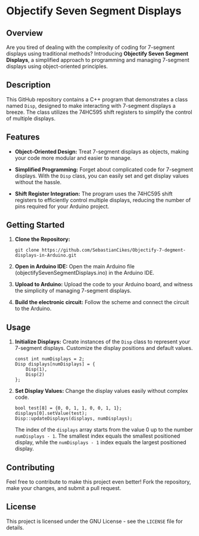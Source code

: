 # Objectify Seven Segment Displays

## Overview

Are you tired of dealing with the complexity of coding for 7-segment displays using traditional methods? Introducing **Objectify Seven Segment Displays**, a simplified approach to programming and managing 7-segment displays using object-oriented principles.

## Description

This GitHub repository contains a C++ program that demonstrates a class named `Disp`, designed to make interacting with 7-segment displays a breeze. The class utilizes the 74HC595 shift registers to simplify the control of multiple displays.

## Features

- **Object-Oriented Design:** Treat 7-segment displays as objects, making your code more modular and easier to manage.

- **Simplified Programming:** Forget about complicated code for 7-segment displays. With the `Disp` class, you can easily set and get display values without the hassle.

- **Shift Register Integration:** The program uses the 74HC595 shift registers to efficiently control multiple displays, reducing the number of pins required for your Arduino project.

## Getting Started

1. **Clone the Repository:**
   ```
   git clone https://github.com/SebastianCikes/Objectify-7-degment-displays-in-Arduino.git
   ```
2. **Open in Arduino IDE:**
    Open the main Arduino file (objectifySevenSegmentDisplays.ino) in the Arduino IDE.

3. **Upload to Arduino:**
    Upload the code to your Arduino board, and witness the simplicity of managing 7-segment displays.

4. **Build the electronic circuit:**
    Follow the scheme and connect the circuit to the Arduino.

## Usage

1. **Initialize Displays:**
    Create instances of the `Disp` class to represent your 7-segment displays. Customize the display positions and default values.
    ```
    const int numDisplays = 2;
    Disp displays[numDisplays] = {
        Disp(1),
        Disp(2)
    };
    ```
2. **Set Display Values:**
    Change the display values easily without complex code.
    ```
    bool test[8] = {0, 0, 1, 1, 0, 0, 1, 1};
    displays[0].setValue(test);
    Disp::updateDisplays(displays, numDisplays);
    ```
    The index of the `displays` array starts from the value 0 up to the number `numDisplays - 1`. The smallest index equals the smallest positioned display, while the `numDisplays - 1` index equals the largest positioned display.

## Contributing
Feel free to contribute to make this project even better! Fork the repository, make your changes, and submit a pull request.

## License
This project is licensed under the GNU License - see the `LICENSE` file for details.
